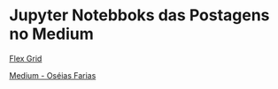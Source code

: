 # Jupyter Notebboks das Postagens no Medium

[Flex Grid](utils/matplotlib_grafico_bar.gif/)

[Medium - Oséias Farias](https://oseiasfarias.medium.com/)
